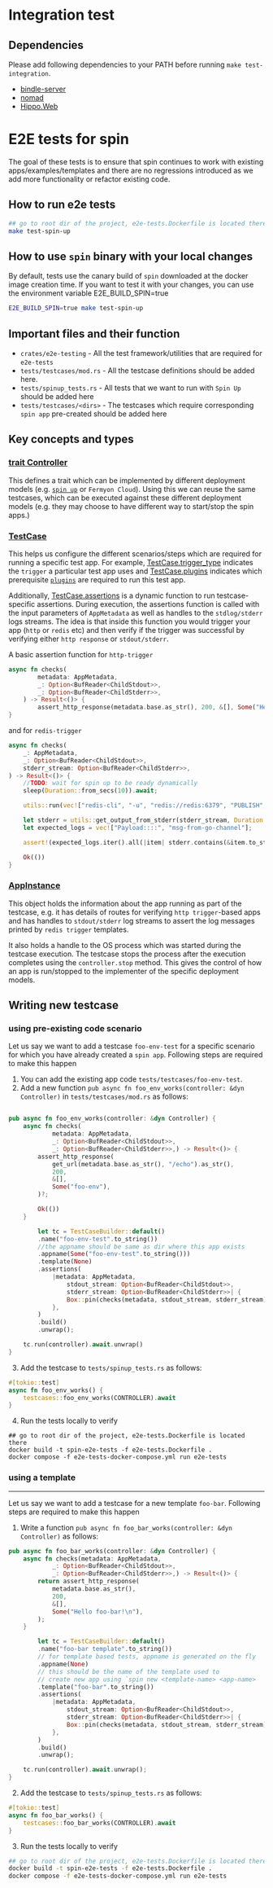 # Integration test

## Dependencies

Please add following dependencies to your PATH before running `make test-integration`.

* [bindle-server](https://github.com/deislabs/bindle)
* [nomad](https://github.com/hashicorp/nomad)
* [Hippo.Web](https://github.com/deislabs/hippo)

# E2E tests for spin

The goal of these tests is to ensure that spin continues to work with existing apps/examples/templates and there are no regressions introduced as we add more functionality or refactor existing code.

## How to run e2e tests

```sh
## go to root dir of the project, e2e-tests.Dockerfile is located there
make test-spin-up
```

## How to use `spin` binary with your local changes

By default, tests use the canary build of `spin` downloaded at the docker image creation time. If you want to test it with your changes, you can use the environment variable E2E_BUILD_SPIN=true

```sh
E2E_BUILD_SPIN=true make test-spin-up
```

## Important files and their function

* `crates/e2e-testing`     - All the test framework/utilities that are required for `e2e-tests`
* `tests/testcases/mod.rs` - All the testcase definitions should be added here.
* `tests/spinup_tests.rs`  - All tests that we want to run with `Spin Up` should be added here
* `tests/testcases/<dirs>` - The testcases which require corresponding `spin app` pre-created should be added here

## Key concepts and types

### [trait Controller](../crates/e2e-testing/src/controller.rs#L12)

This defines a trait which can be implemented by different deployment models (e.g. [`spin up`](../crates/e2e-testing/src/spin_controller.rs#L15) or `Fermyon Cloud`). Using this we can reuse the same testcases, which can be executed against these different deployment models (e.g. they may choose to have different way to start/stop the spin apps.)

### [TestCase](../crates/e2e-testing/src/testcase.rs#L22)

This helps us configure the different scenarios/steps which are required for running a specific test app. For example, [TestCase.trigger_type](../crates/e2e-testing/src/testcase.rs#L42) indicates the `trigger` a particular test app uses and [TestCase.plugins](../crates/e2e-testing/src/testcase.rs#L53) indicates which prerequisite [`plugins`](https://developer.fermyon.com/spin/plugin-authoring) are required to run this test app.

Additionally, [TestCase.assertions](../crates/e2e-testing/src/testcase.rs#L68) is a dynamic function to run testcase-specific assertions. During execution, the assertions function is called with the input parameters of `AppMetadata` as well as handles to the `stdlog/stderr` logs streams. The idea is that inside this function you would trigger your app (`http` or `redis` etc) and then verify if the trigger was successful by verifying either `http response` or `stdout/stderr`.

A basic assertion function for `http-trigger`

```rust
async fn checks(
        metadata: AppMetadata,
        _: Option<BufReader<ChildStdout>>,
        _: Option<BufReader<ChildStderr>>,
    ) -> Result<()> {
        assert_http_response(metadata.base.as_str(), 200, &[], Some("Hello Fermyon!\n")).await
}   
```

and for `redis-trigger`

```rust
async fn checks(
    _: AppMetadata,
    _: Option<BufReader<ChildStdout>>,
    stderr_stream: Option<BufReader<ChildStderr>>,
) -> Result<()> {
    //TODO: wait for spin up to be ready dynamically
    sleep(Duration::from_secs(10)).await;

    utils::run(vec!["redis-cli", "-u", "redis://redis:6379", "PUBLISH", "redis-go-works-channel", "msg-from-go-channel",], None, None)?;

    let stderr = utils::get_output_from_stderr(stderr_stream, Duration::from_secs(5)).await?;
    let expected_logs = vec!["Payload::::", "msg-from-go-channel"];

    assert!(expected_logs.iter().all(|item| stderr.contains(&item.to_string())));

    Ok(())
}

```

### [AppInstance](../crates/e2e-testing/src/controller.rs#L34)

This object holds the information about the app running as part of the testcase, e.g. it has details of routes for verifying `http trigger`-based apps and has handles to `stdout/stderr` log streams to assert the log messages printed by `redis trigger` templates.

It also holds a handle to the OS process which was started during the testcase execution. The testcase stops the process after the execution completes using the `controller.stop` method. This gives the control of how an app is run/stopped to the implementer of the specific deployment models.

## Writing new testcase

### using pre-existing code scenario

Let us say we want to add a testcase `foo-env-test` for a specific scenario for which you have already created a `spin app`. Following steps are required to make this happen

1. You can add the existing app code `tests/testcases/foo-env-test`.
2. Add a new function `pub async fn foo_env_works(controller: &dyn Controller)` in `tests/testcases/mod.rs` as follows:

```rust

pub async fn foo_env_works(controller: &dyn Controller) {
    async fn checks(
            metadata: AppMetadata,
            _: Option<BufReader<ChildStdout>>,
            _: Option<BufReader<ChildStderr>>,) -> Result<()> {
        assert_http_response(
            get_url(metadata.base.as_str(), "/echo").as_str(),
            200,
            &[],
            Some("foo-env"),
        )?;

        Ok(())
    }

        let tc = TestCaseBuilder::default()
        .name("foo-env-test".to_string())
        //the appname should be same as dir where this app exists
        .appname(Some("foo-env-test".to_string()))
        .template(None)
        .assertions(
            |metadata: AppMetadata,
                stdout_stream: Option<BufReader<ChildStdout>>,
                stderr_stream: Option<BufReader<ChildStderr>>| {
                Box::pin(checks(metadata, stdout_stream, stderr_stream))
            },
        )
        .build()
        .unwrap();

    tc.run(controller).await.unwrap()
}

```

3. Add the testcase to `tests/spinup_tests.rs` as follows:


```rust
#[tokio::test]
async fn foo_env_works() {
    testcases::foo_env_works(CONTROLLER).await
}
```

4. Run the tests locally to verify

```
## go to root dir of the project, e2e-tests.Dockerfile is located there
docker build -t spin-e2e-tests -f e2e-tests.Dockerfile .
docker compose -f e2e-tests-docker-compose.yml run e2e-tests
```

### using a template
---------------------

Let us say we want to add a testcase for a new template `foo-bar`. Following steps are required to make this happen

1. Write a function `pub async fn foo_bar_works(controller: &dyn Controller)` as follows:

```rust
pub async fn foo_bar_works(controller: &dyn Controller) {
    async fn checks(metadata: AppMetadata,
            _: Option<BufReader<ChildStdout>>,
            _: Option<BufReader<ChildStderr>>,) -> Result<()> {
        return assert_http_response(
            metadata.base.as_str(),
            200,
            &[],
            Some("Hello foo-bar!\n"),
        );
    }

        let tc = TestCaseBuilder::default()
        .name("foo-bar template".to_string())
        // for template based tests, appname is generated on the fly
        .appname(None)
        // this should be the name of the template used to 
        // create new app using `spin new <template-name> <app-name>
        .template("foo-bar".to_string())
        .assertions(
            |metadata: AppMetadata,
                stdout_stream: Option<BufReader<ChildStdout>>,
                stderr_stream: Option<BufReader<ChildStderr>>| {
                Box::pin(checks(metadata, stdout_stream, stderr_stream))
            },
        )
        .build()
        .unwrap();

    tc.run(controller).await.unwrap();
}

```


2. Add the testcase to `tests/spinup_tests.rs` as follows:

```rust
#[tokio::test]
async fn foo_bar_works() {
    testcases::foo_bar_works(CONTROLLER).await
}
```

3. Run the tests locally to verify

```sh
## go to root dir of the project, e2e-tests.Dockerfile is located there
docker build -t spin-e2e-tests -f e2e-tests.Dockerfile .
docker compose -f e2e-tests-docker-compose.yml run e2e-tests
```
